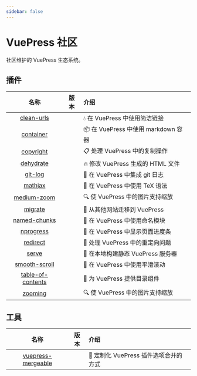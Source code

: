 ```yaml
---
sidebar: false
---
```


# VuePress 社区

社区维护的 VuePress 生态系统。

## 插件

|                        名称                         |                        版本                        | 介绍                                         |
| :-------------------------------------------------: | :------------------------------------------------: | :------------------------------------------- |
|        [clean-urls](./plugins/clean-urls.md)        |    <NpmLink pkg="vuepress-plugin-clean-urls"/>     | :droplet: 在 VuePress 中使用简洁链接         |
|         [container](./plugins/container.md)         |     <NpmLink pkg="vuepress-plugin-container"/>     | :package: 在 VuePress 中使用 markdown 容器   |
|         [copyright](./plugins/copyright.md)         |     <NpmLink pkg="vuepress-plugin-copyright"/>     | :clipboard: 处理 VuePress 中的复制操作       |
|         [dehydrate](./plugins/dehydrate.md)         |     <NpmLink pkg="vuepress-plugin-dehydrate"/>     | :fire: 修改 VuePress 生成的 HTML 文件        |
|           [git-log](./plugins/git-log.md)           |      <NpmLink pkg="vuepress-plugin-git-log"/>      | :floppy_disk: 在 VuePress 中集成 git 日志    |
|           [mathjax](./plugins/mathjax.md)           |      <NpmLink pkg="vuepress-plugin-mathjax"/>      | :page_with_curl: 在 VuePress 中使用 TeX 语法 |
|       [medium-zoom](./plugins/medium-zoom.md)       |    <NpmLink pkg="vuepress-plugin-medium-zoom"/>    | :mag: 使 VuePress 中的图片支持缩放           |
|           [migrate](./plugins/migrate.md)           |      <NpmLink pkg="vuepress-plugin-migrate"/>      | :paw_prints: 从其他网站迁移到 VuePress       |
|      [named-chunks](./plugins/named-chunks.md)      |   <NpmLink pkg="vuepress-plugin-named-chunks"/>    | :name_badge: 在 VuePress 中使用命名模块      |
|         [nprogress](./plugins/nprogress.md)         |     <NpmLink pkg="vuepress-plugin-nprogress"/>     | :running: 在 VuePress 中显示页面进度条       |
|          [redirect](./plugins/redirect.md)          |     <NpmLink pkg="vuepress-plugin-redirect"/>      | :traffic_light: 处理 VuePress 中的重定向问题 |
|             [serve](./plugins/serve.md)             |       <NpmLink pkg="vuepress-plugin-serve"/>       | :key: 在本地构建静态 VuePress 服务器         |
|     [smooth-scroll](./plugins/smooth-scroll.md)     |   <NpmLink pkg="vuepress-plugin-smooth-scroll"/>   | :roller_coaster: 在 VuePress 中使用平滑滚动  |
| [table-of-contents](./plugins/table-of-contents.md) | <NpmLink pkg="vuepress-plugin-table-of-contents"/> | :bookmark: 为 VuePress 提供目录组件          |
|           [zooming](./plugins/zooming.md)           |      <NpmLink pkg="vuepress-plugin-zooming"/>      | :mag: 使 VuePress 中的图片支持缩放           |

## 工具

|                    名称                    |                版本                 | 介绍                                              |
| :----------------------------------------: | :---------------------------------: | :------------------------------------------------ |
| [vuepress-mergeable](./tools/mergeable.md) | <NpmLink pkg="vuepress-mergeable"/> | :crystal_ball: 定制化 VuePress 插件选项合并的方式 |
